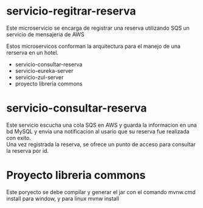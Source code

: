 # servicio-regitrar-reserva
Este microservicio se encarga de registrar una reserva utilizando SQS un servicio de mensajeria de AWS  


Estos microservicos conforman la arquitectura para el manejo de  una rerserva en un hotel.

- servicio-consultar-reserva
- servicio-eureka-server
- servicio-zul-server
- proyecto libreria commons



# servicio-consultar-reserva
Este servicio escucha una cola SQS en AWS y guarda la informacion en una bd MySQL y envia una notificacion al usario que su reserva fue realizada con exito.  
Una vez registrada la reserva, se ofrece un punto de acceso para consultar la reserva por id.  

# Proyecto libreria commons  
Este poryecto se debe compilar y generar el jar con el comando mvnw.cmd install para window, y para linux mvnw install

 
